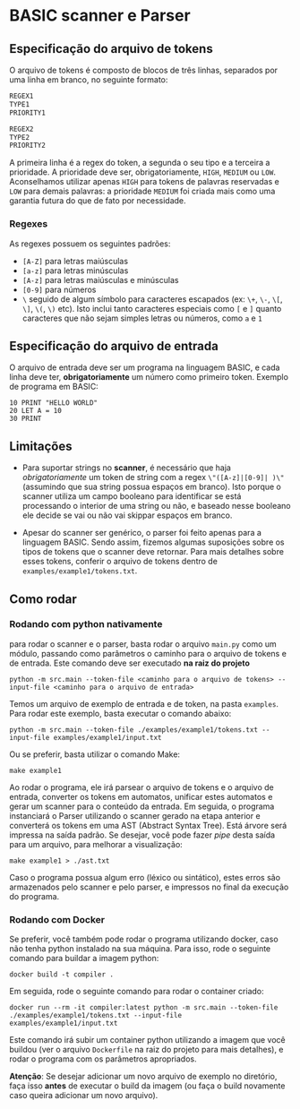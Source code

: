 # BASIC scanner e Parser

## Especificação do arquivo de tokens

O arquivo de tokens é composto de blocos de três linhas, separados por uma linha em branco, no seguinte formato:

```txt
REGEX1
TYPE1
PRIORITY1

REGEX2
TYPE2
PRIORITY2
```

A primeira linha é a regex do token, a segunda o seu tipo e a terceira a prioridade. A prioridade deve ser, obrigatoriamente, `HIGH`, `MEDIUM` ou `LOW`. Aconselhamos utilizar apenas `HIGH` para tokens de palavras reservadas e `LOW` para demais palavras: a prioridade `MEDIUM` foi criada mais como uma garantia futura do que de fato por necessidade.

### Regexes

As regexes possuem os seguintes padrões:

- `[A-Z]` para letras maiúsculas
- `[a-z]` para letras minúsculas
- `[A-z]` para letras maiúsculas e minúsculas
- `[0-9]` para números
- `\` seguido de algum símbolo para caracteres escapados (ex: `\+`, `\-`, `\[`, `\]`, `\(`, `\)` etc). Isto  inclui tanto caracteres especiais como `[` e `]` quanto caracteres que não sejam simples letras ou números, como `a` e `1`

## Especificação do arquivo de entrada

O arquivo de entrada deve ser um programa na linguagem BASIC, e cada linha deve ter, **obrigatoriamente** um número como primeiro token. Exemplo de programa em BASIC:

```BASIC
10 PRINT "HELLO WORLD"
20 LET A = 10
30 PRINT
```

## Limitações

- Para suportar strings no **scanner**, é necessário que haja *obrigatoriamente* um token de  string com a regex `\"([A-z]|[0-9]| )\"` (assumindo que sua string possua espaços em branco). Isto porque o scanner utiliza um campo booleano para identificar se está processando o interior de uma string ou não, e baseado nesse booleano ele decide se vai ou não vai skippar espaços em branco.

- Apesar do scanner ser genérico, o parser foi feito apenas para a linguagem BASIC. Sendo assim, fizemos algumas suposições sobre os tipos de tokens que o scanner deve retornar. Para mais detalhes sobre esses tokens, conferir o arquivo de tokens dentro de `examples/example1/tokens.txt`.

## Como rodar

### Rodando com python nativamente

para rodar o scanner e o parser, basta rodar  o arquivo `main.py`  como um módulo, passando como parâmetros o caminho para o arquivo de tokens e de entrada. Este comando deve ser executado **na raiz do projeto**

```shell
python -m src.main --token-file <caminho para o arquivo de tokens> --input-file <caminho para o arquivo de entrada>
```

Temos um arquivo de exemplo de entrada e de token, na pasta `examples`. Para rodar este exemplo, basta executar o comando abaixo:

```shell
python -m src.main --token-file ./examples/example1/tokens.txt --input-file examples/example1/input.txt
```

Ou se preferir, basta utilizar o comando Make:

```shell
make example1
```

Ao rodar o programa, ele irá parsear o arquivo de tokens e o arquivo de entrada, converter os tokens em automatos, unificar estes  automatos e gerar um scanner para o conteúdo da entrada. Em seguida, o programa instanciará o Parser utilizando o scanner gerado na etapa anterior e converterá os tokens em uma AST (Abstract Syntax Tree). Está árvore será impressa na saída padrão. Se desejar, você pode fazer *pipe* desta saída para um arquivo, para melhorar a visualização:

```shell
make example1 > ./ast.txt
```

Caso o programa possua algum erro (léxico ou sintático), estes erros são armazenados pelo scanner e pelo parser, e impressos no final da execução do programa.

### Rodando com Docker

Se preferir, você também pode rodar o programa utilizando docker, caso não tenha python instalado na sua máquina. Para isso, rode o seguinte comando para buildar a imagem python:

```shell
docker build -t compiler .
```

Em seguida, rode o seguinte comando para rodar o container criado:

```shell
docker run --rm -it compiler:latest python -m src.main --token-file ./examples/example1/tokens.txt --input-file examples/example1/input.txt
```

Este comando irá subir um container python utilizando a imagem que você buildou (ver o arquivo `Dockerfile` na raiz do projeto para mais detalhes), e rodar o programa com os parâmetros apropriados.

**Atenção**: Se desejar adicionar um novo arquivo de exemplo no diretório, faça isso **antes** de executar o build da imagem (ou faça o build novamente caso queira adicionar  um novo arquivo).
